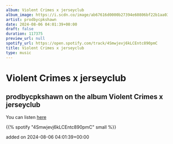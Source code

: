 ```yaml
---
album: Violent Crimes x jerseyclub
album_image: https://i.scdn.co/image/ab67616d0000b27394e60806bf22b1aa03fdabb9
artist: prodbycpkshawn
date: 2024-08-06 04:01:39+00:00
draft: false
duration: 117375
preview_url: null
spotify_url: https://open.spotify.com/track/4Smwjevj6kLCEntc890pmC
title: Violent Crimes x jerseyclub
type: music
---
```



# Violent Crimes x jerseyclub

## prodbycpkshawn on the album Violent Crimes x jerseyclub

You can listen [here](https://open.spotify.com/track/4Smwjevj6kLCEntc890pmC)

{{% spotify "4Smwjevj6kLCEntc890pmC" small %}}

added on 2024-08-06 04:01:39+00:00